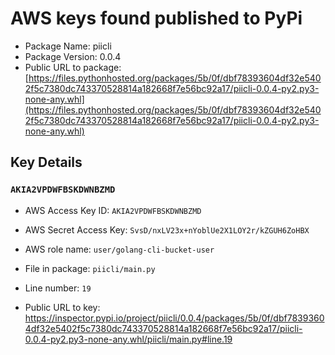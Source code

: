 # AWS keys found published to PyPi

* Package Name: piicli
* Package Version: 0.0.4
* Public URL to package: [https://files.pythonhosted.org/packages/5b/0f/dbf78393604df32e5402f5c7380dc743370528814a182668f7e56bc92a17/piicli-0.0.4-py2.py3-none-any.whl](https://files.pythonhosted.org/packages/5b/0f/dbf78393604df32e5402f5c7380dc743370528814a182668f7e56bc92a17/piicli-0.0.4-py2.py3-none-any.whl)

## Key Details

### `AKIA2VPDWFBSKDWNBZMD`

* AWS Access Key ID: `AKIA2VPDWFBSKDWNBZMD`
* AWS Secret Access Key: `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` 
* AWS role name: `user/golang-cli-bucket-user`
* File in package: `piicli/main.py`
* Line number: `19`

* Public URL to key: https://inspector.pypi.io/project/piicli/0.0.4/packages/5b/0f/dbf78393604df32e5402f5c7380dc743370528814a182668f7e56bc92a17/piicli-0.0.4-py2.py3-none-any.whl/piicli/main.py#line.19


